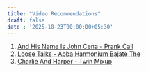 ```yaml
---
title: "Video Recommendations"
draft: false
date : '2025-10-23T00:00:00+05:30'
---
```


1. [And His Name Is John Cena - Prank Call](https://youtu.be/wRRsXxE1KVY)
2. [Loose Talks - Abba Harmonium Bajate The](https://youtu.be/a3uof-tZOf8)
3. [Charlie And Harper - Twin Mixup](https://youtube.com/shorts/nxRxyBk1w6o)